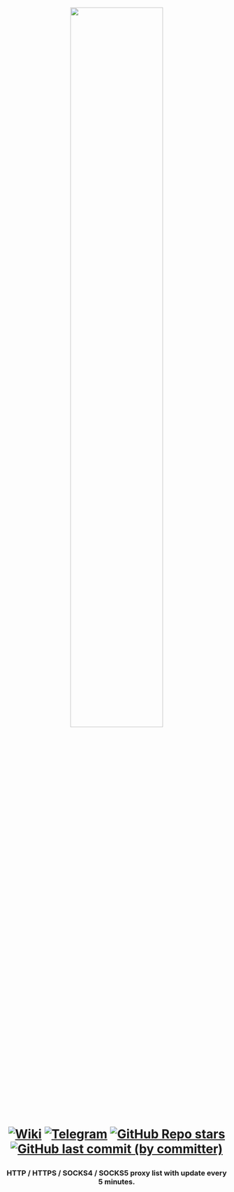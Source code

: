 <h1 align="center">

<img target="_blank" href="https://proxy.casals.ar" src="https://i.imgur.com/zT5gFNC.png" align="center" style="width: 65%;" /> 

<a target="_blank" href="https://github.com/casals-ar/proxy.casals.ar/wiki">![Wiki](https://img.shields.io/badge/wiki-black?logo=wikipedia)</a>
<a target="_blank" href="https://t.me/casals_ar">![Telegram](https://img.shields.io/badge/telegram-black?logo=telegram)</a>
<a target="_blank" href="https://github.com/casals-ar/proxy.casals.ar/stargazers">![GitHub Repo stars](https://img.shields.io/github/stars/casals-ar/proxy-list?style=flat&color=blue)</a>
<a target="_blank" href="https://github.com/casals-ar/proxy-list/commits/main/">![GitHub last commit (by committer)](https://img.shields.io/github/last-commit/casals-ar/proxy-list?color=blue)</a>

</h1>

<h3 align="center">HTTP / HTTPS / SOCKS4 / SOCKS5 proxy list with update every 5 minutes.</h3>
 
